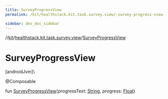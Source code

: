 ```yaml
---
title: SurveyProgressView
permalink: /kit/healthstack.kit.task.survey.view/-survey-progress-view.html

sidebar: dev_doc_sidebar
---
```

//[kit](../../kit.html)/[healthstack.kit.task.survey.view](index.html)/[SurveyProgressView](-survey-progress-view.html)



# SurveyProgressView



[androidJvm]\




@Composable



fun [SurveyProgressView](-survey-progress-view.html)(progressText: [String](https://kotlinlang.org/api/latest/jvm/stdlib/kotlin/-string/index.html), progress: [Float](https://kotlinlang.org/api/latest/jvm/stdlib/kotlin/-float/index.html))




